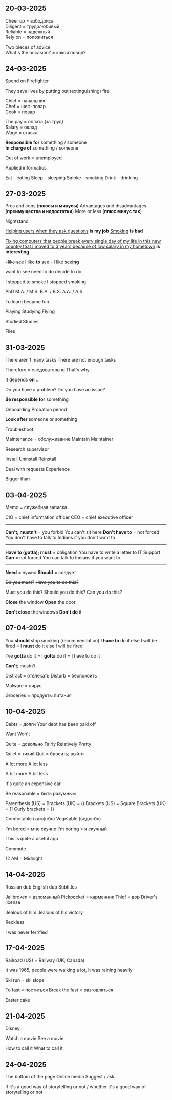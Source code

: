 
## 20-03-2025

Cheer up = взбодрись  
Diligent = трудолюбивый  
Reliable = надежный  
	Rely on = положиться  

Two pieces of advice  
What's the occasion? = какой повод?  

## 24-03-2025

Spend on 
Firefighter

They save lives by putting out (extinguishing) fire

Chief = начальник  
Chef = шеф-повар  
Cook = повар  

The pay = оплата (за труд)  
Salary = оклад  
Wage = ставка  

**Responsible for** something / someone  
**In charge of** something / someone  

Out of work = unemployed 

Applied informatics 

Eat - eating
Sleep - sleeping 
Smoke - smoking
Drink - drinking

## 27-03-2025

Pros and cons (**плюсы и минусы**)
Advantages and disadvantages (**преимущества и недостатки**)
More or less (**плюс минус так**)

Nightstand 

<u>Helping users when they ask questions</u> **is my job**
<u>Smoking</u> **is bad**

<u>Fixing computers that people break every single day of my life in this new country that I moved to 3 years because of low salary in my hometown</u> **is interesting**

~~I like see~~
I like **to** see - I like see**ing** 

want to see
need to do
decide to do

I stopped to smoke
I stopped smoking

PhD
M.A. / M.S.
B.A. / B.S.
A.A. / A.S.

To learn became fun 

Playing
Studying
Flying

Studied
Studies

Flies

## 31-03-2025

There aren't many tasks
There are not enough tasks

Therefore = следовательно
That's why 

It depends **on** ...

Do you have a problem?
Do you have an issue?

**Be responsible for** something

Onboarding
Probation period

**Look after** someone or something

Troubleshoot

Maintenance = обслуживание
	Maintain
	Maintainer 

Research supervisor

Install
Uninstall
Reinstall

Deal with requests 
Experience 

Bigger than

## 03-04-2025

Memo = служебная записка

CIO = chief information officer
CEO = chief executive officer


---
**Can't; mustn't** = you forbid
	You can't sit here
**Don't have to** = not forced
	You don't have to talk to Indians if you don't want to

---

**Have to (gotta); must** = obligation
	You have to write a letter to IT Support
**Can** = not forced
	You can talk to Indians if you want to

---

**Need** = нужно
**Should** = следует


~~Do you must?~~
~~Have you to do this?~~

Must you do this?
Should you do this?
Can you do this?

**Close** the window
**Open** the door

**Don't close** the windows
**Don't do** it

## 07-04-2025

You **should** stop smoking (recommendation)
I **have to** do it else I will be fired = I **must** do it else I will be fired 

I've **gotta** do it = I **gotta** do it = I have to do it

**Can't**; mustn't 

Distract = отвлекать
Disturb = беспокоить

Malware = вирус

Groceries = продукты питания

## 10-04-2025

Debts = долги
	Your debt has been paid off 

Want
Won't

Quite = довольно
Fairly
Relatively
Pretty

Quiet = тихий
Quit = бросить; выйти

A lot more
A lot less

A bit more
A bit less

It's quite an expensive car

Be reasonable = быть разумным

Parenthesis (US) = Brackets (UK) = ()
Brackets (US) = Square Brackets (UK) = []
Curly brackets = {}

Comfortable (камфтбл)
Vegetable (веджтбл)

I'm bored = мне скучно
I'm boring = я скучный

This is quite a useful app

Commute 

12 AM = Midnight

## 14-04-2025

Russian dub
English dub
Subtitles 

Jailbroken = взломанный
Pickpocket = карманник
Thief = вор
Driver's license 

Jealous of him
Jealous of his victory

Reckless 

I was never terrified

## 17-04-2025

Railroad (US) = Railway (UK; Canada)

It was 1965, people were walking a lot, it was raining heavily

Ski run = ski slope

To fast = поститься
Break the fast = разговляться

Easter cake

## 21-04-2025

Disney 

Watch a movie
See a movie

How to call it
What to call it

## 24-04-2025

The bottom of the page
Online media
Suggest / ask

If it's a good way of storytelling or not / whether it's a good way of storytelling or not